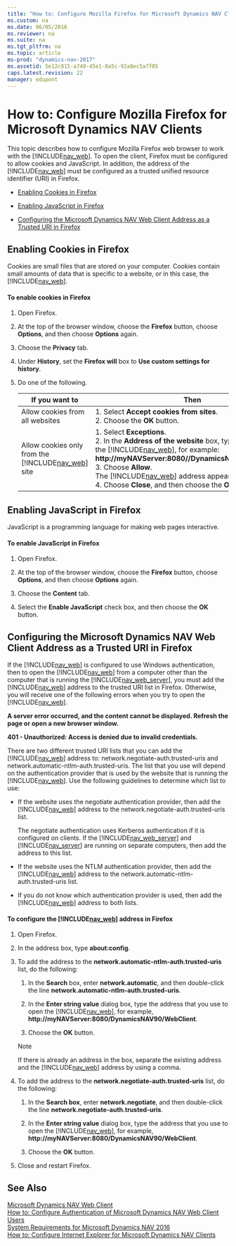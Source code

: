 ```yaml
---
title: "How to: Configure Mozilla Firefox for Microsoft Dynamics NAV Clients"
ms.custom: na
ms.date: 06/05/2016
ms.reviewer: na
ms.suite: na
ms.tgt_pltfrm: na
ms.topic: article
ms-prod: "dynamics-nav-2017"
ms.assetid: 5e12c815-a749-45e1-8a5c-92a8ec5a7f85
caps.latest.revision: 22
manager: edupont
---
```

# How to: Configure Mozilla Firefox for Microsoft Dynamics NAV Clients
This topic describes how to configure Mozilla Firefox web browser to work with the [!INCLUDE[nav_web](includes/nav_web_md.md)]. To open the client, Firefox must be configured to allow cookies and JavaScript. In addition, the address of the [!INCLUDE[nav_web](includes/nav_web_md.md)] must be configured as a trusted unified resource identifier \(URI\) in Firefox.  
  
-   [Enabling Cookies in Firefox](How%20to:%20Configure%20Mozilla%20Firefox%20for%20Microsoft%20Dynamics%20NAV%20Clients.md#Cookies)  
  
-   [Enabling JavaScript in Firefox](How%20to:%20Configure%20Mozilla%20Firefox%20for%20Microsoft%20Dynamics%20NAV%20Clients.md#Java)  
  
-   [Configuring the Microsoft Dynamics NAV Web Client Address as a Trusted URI in Firefox](How%20to:%20Configure%20Mozilla%20Firefox%20for%20Microsoft%20Dynamics%20NAV%20Clients.md#Address)  
  
##  <a name="Cookies"></a> Enabling Cookies in Firefox  
 Cookies are small files that are stored on your computer. Cookies contain small amounts of data that is specific to a website, or in this case, the [!INCLUDE[nav_web](includes/nav_web_md.md)].  
  
#### To enable cookies in Firefox  
  
1.  Open Firefox.  
  
2.  At the top of the browser window, choose the **Firefox** button, choose **Options**, and then choose **Options** again.  
  
3.  Choose the **Privacy** tab.  
  
4.  Under **History**, set the **Firefox will** box to **Use custom settings for history**.  
  
5.  Do one of the following.  
  
    |If you want to|Then|  
    |--------------------|----------|  
    |Allow cookies from all websites|1.  Select **Accept cookies from sites**.<br />2.  Choose the **OK** button.|  
    |Allow cookies only from the [!INCLUDE[nav_web](includes/nav_web_md.md)] site|1.  Select **Exceptions**.<br />2.  In the **Address of the website** box, type the address of the [!INCLUDE[nav_web](includes/nav_web_md.md)], for example: **http:\/\/myNAVServer:8080\/\/DynamicsNAV90\/WebClient**.<br />3.  Choose **Allow**.<br />     The [!INCLUDE[nav_web](includes/nav_web_md.md)] address appears in the **Site** list.<br />4.  Choose **Close**, and then choose the **OK** button.|  
  
##  <a name="Java"></a> Enabling JavaScript in Firefox  
 JavaScript is a programming language for making web pages interactive.  
  
#### To enable JavaScript in Firefox  
  
1.  Open Firefox.  
  
2.  At the top of the browser window, choose the **Firefox** button, choose **Options**, and then choose **Options** again.  
  
3.  Choose the **Content** tab.  
  
4.  Select the **Enable JavaScript** check box, and then choose the **OK** button.  
  
##  <a name="Address"></a> Configuring the Microsoft Dynamics NAV Web Client Address as a Trusted URI in Firefox  
 If the [!INCLUDE[nav_web](includes/nav_web_md.md)] is configured to use Windows authentication, then to open the [!INCLUDE[nav_web](includes/nav_web_md.md)] from a computer other than the computer that is running the [!INCLUDE[nav_web_server](includes/nav_web_server_md.md)], you must add the [!INCLUDE[nav_web](includes/nav_web_md.md)] address to the trusted URI list in Firefox. Otherwise, you will receive one of the following errors when you try to open the [!INCLUDE[nav_web](includes/nav_web_md.md)].  
  
 **A server error occurred, and the content cannot be displayed. Refresh the page or open a new browser window.**  
  
 **401 - Unauthorized: Access is denied due to invalid credentials.**  
  
 There are two different trusted URI lists that you can add the [!INCLUDE[nav_web](includes/nav_web_md.md)] address to: network.negotiate-auth.trusted-uris and network.automatic-ntlm-auth.trusted-uris. The list that you use will depend on the authentication provider that is used by the website that is running the [!INCLUDE[nav_web](includes/nav_web_md.md)]. Use the following guidelines to determine which list to use:  
  
-   If the website uses the negotiate authentication provider, then add the [!INCLUDE[nav_web](includes/nav_web_md.md)] address to the network.negotiate-auth.trusted-uris list.  
  
     The negotiate authentication uses Kerberos authentication if it is configured on clients. If the [!INCLUDE[nav_web_server](includes/nav_web_server_md.md)] and [!INCLUDE[nav_server](includes/nav_server_md.md)] are running on separate computers, then add the address to this list.  
  
-   If the website uses the NTLM authentication provider, then add the [!INCLUDE[nav_web](includes/nav_web_md.md)] address to the network.automatic-ntlm-auth.trusted-uris list.  
  
-   If you do not know which authentication provider is used, then add the [!INCLUDE[nav_web](includes/nav_web_md.md)] address to both lists.  
  
#### To configure the [!INCLUDE[nav_web](includes/nav_web_md.md)] address in Firefox  
  
1.  Open Firefox.  
  
2.  In the address box, type **about:config**.  
  
3.  To add the address to the **network.automatic-ntlm-auth.trusted-uris** list, do the following:  
  
    1.  In the **Search** box, enter **network.automatic**, and then double-click the line **network.automatic-ntlm-auth.trusted-uris**.  
  
    2.  In the **Enter string value** dialog box, type the address that you use to open the [!INCLUDE[nav_web](includes/nav_web_md.md)], for example, **http:\/\/myNAVServer:8080\/DynamicsNAV90\/WebClient**.  
  
    3.  Choose the **OK** button.  
  
    > [!NOTE]  
    >  If there is already an address in the box, separate the existing address and the [!INCLUDE[nav_web](includes/nav_web_md.md)] address by using a comma.  
  
4.  To add the address to the **network.negotiate-auth.trusted-uris** list, do the following:  
  
    1.  In the **Search box**, enter **network.negotiate**, and then double-click the line **network.negotiate-auth.trusted-uris**.  
  
    2.  In the **Enter string value** dialog box, type the address that you use to open the [!INCLUDE[nav_web](includes/nav_web_md.md)], for example, **http:\/\/myNAVServer:8080\/DynamicsNAV90\/WebClient**.  
  
    3.  Choose the **OK** button.  
  
5.  Close and restart Firefox.  
  
## See Also  
 [Microsoft Dynamics NAV Web Client](Microsoft-Dynamics-NAV-Web-Client.md)   
 [How to: Configure Authentication of Microsoft Dynamics NAV Web Client Users](How%20to:%20Configure%20Authentication%20of%20Microsoft%20Dynamics%20NAV%20Web%20Client%20Users.md)   
 [System Requirements for Microsoft Dynamics NAV 2016](System-Requirements-for-Microsoft-Dynamics-NAV-2016.md)   
 [How to: Configure Internet Explorer for Microsoft Dynamics NAV Clients](How%20to:%20Configure%20Internet%20Explorer%20for%20Microsoft%20Dynamics%20NAV%20Clients.md)